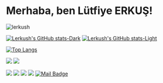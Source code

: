 # Merhaba, ben Lütfiye ERKUŞ! 
<p align="left"> <img src="https://komarev.com/ghpvc/?username=lerkush" alt="lerkush" /> </p>

[![Lerkush's GitHub stats-Dark](https://github-readme-stats.vercel.app/api?username=lerkush&show_icons=true&theme=dark#gh-dark-mode-only)](https://github.com/lerkush/github-readme-stats#gh-dark-mode-only)
[![Lerkush's GitHub stats-Light](https://github-readme-stats.vercel.app/api?username=lerkush&show_icons=true&theme=default#gh-light-mode-only)](https://github.com/lerkush/github-readme-stats#gh-light-mode-only)



[![Top Langs](https://github-readme-stats.vercel.app/api/top-langs/?username=lerkush&layout=compact)](https://github.com/lerkush/github-readme-stats)

[![](https://img.shields.io/twitter/follow/lerkush?style=social)](https://www.twitter.com/lerkush)
[![](https://img.shields.io/github/followers/lerkush?style=social)](https://www.github.com/lerkush)


<!-- [![](https://img.shields.io/badge/youtube-%23FF0000.svg?&style=for-the-badge&logo=youtube&logoColor=white")](https://www.youtube.com/) !-->
[![](https://img.shields.io/badge/twitter-%231DA1F2.svg?&style=for-the-badge&logo=twitter&logoColor=white)](https://www.twitter.com/lerkush/)
[![](https://img.shields.io/badge/linkedin-%230077B5.svg?&style=for-the-badge&logo=linkedin&logoColor=white)](https://www.linkedin.com/in/lutfiye-e-792962a8/)
[![](https://img.shields.io/badge/medium-%2312100E.svg?&style=for-the-badge&logo=medium&logoColor=white)](https://medium.com/@lerkush)
[![](https://img.shields.io/badge/instagram-%23E4405F.svg?&style=for-the-badge&logo=instagram&logoColor=white)](https://instagram.com/lutfiyeerkus)
[![Mail Badge](https://img.shields.io/badge/lutfiyye@gmail.com-c14438?style=for-the-badge&logo=Gmail&logoColor=white&link=mailto:lutfiyye@gmail.com)](mailto:lutfiyye@gmail.com)
